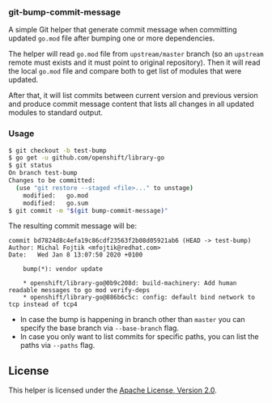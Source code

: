 ### git-bump-commit-message

A simple Git helper that generate commit message when committing updated `go.mod` file after bumping one or more dependencies.

The helper will read `go.mod` file from `upstream/master` branch (so an `upstream` remote must exists and it must point to original repository).
Then it will read the local `go.mod` file and compare both to get list of modules that were updated.

After that, it will list commits between current version and previous version and produce commit message content that lists all changes in all
updated modules to standard output.

### Usage

```bash
$ git checkout -b test-bump
$ go get -u github.com/openshift/library-go
$ git status
On branch test-bump
Changes to be committed:
  (use "git restore --staged <file>..." to unstage)
	modified:   go.mod
	modified:   go.sum
$ git commit -m "$(git bump-commit-message)"
```

The resulting commit message will be:

```
commit bd7824d8c4efa19c86cdf23563f2b08d05921ab6 (HEAD -> test-bump)
Author: Michal Fojtik <mfojtik@redhat.com>
Date:   Wed Jan 8 13:07:50 2020 +0100

    bump(*): vendor update

    * openshift/library-go@0b9c208d: build-machinery: Add human readable messages to go mod verify-deps
    * openshift/library-go@886b6c5c: config: default bind network to tcp instead of tcp4
```

* In case the bump is happening in branch other than `master` you can specify the base branch via `--base-branch` flag.
* In case you only want to list commits for specific paths, you can list the paths via `--paths` flag.

License
-------

This helper is licensed under the [Apache License, Version 2.0](http://www.apache.org/licenses/).